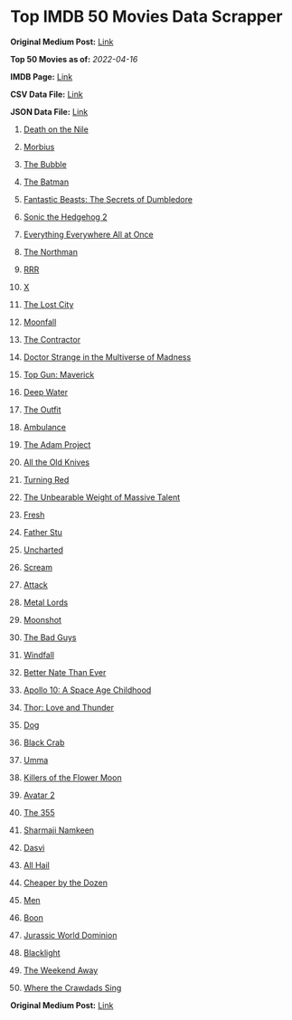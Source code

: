 # Top IMDB 50 Movies Data Scrapper

**Original Medium Post:** [Link](https://medium.com/@nishantsahoo/which-movie-should-i-watch-5c83a3c0f5b1) 

**Top 50 Movies as of:** _2022-04-16_

**IMDB Page:** [Link](http://www.imdb.com/search/title?release_date=2022,2022&title_type=feature)

**CSV Data File:** [Link](/Data/data.csv)

**JSON Data File:** [Link](/Data/data.json)

1. [Death on the Nile](https://www.imdb.com/title/tt7657566/?ref_=adv_li_tt)

2. [Morbius](https://www.imdb.com/title/tt5108870/?ref_=adv_li_tt)

3. [The Bubble](https://www.imdb.com/title/tt13610562/?ref_=adv_li_tt)

4. [The Batman](https://www.imdb.com/title/tt1877830/?ref_=adv_li_tt)

5. [Fantastic Beasts: The Secrets of Dumbledore](https://www.imdb.com/title/tt4123432/?ref_=adv_li_tt)

6. [Sonic the Hedgehog 2](https://www.imdb.com/title/tt12412888/?ref_=adv_li_tt)

7. [Everything Everywhere All at Once](https://www.imdb.com/title/tt6710474/?ref_=adv_li_tt)

8. [The Northman](https://www.imdb.com/title/tt11138512/?ref_=adv_li_tt)

9. [RRR](https://www.imdb.com/title/tt8178634/?ref_=adv_li_tt)

10. [X](https://www.imdb.com/title/tt13560574/?ref_=adv_li_tt)

11. [The Lost City](https://www.imdb.com/title/tt13320622/?ref_=adv_li_tt)

12. [Moonfall](https://www.imdb.com/title/tt5834426/?ref_=adv_li_tt)

13. [The Contractor](https://www.imdb.com/title/tt10323676/?ref_=adv_li_tt)

14. [Doctor Strange in the Multiverse of Madness](https://www.imdb.com/title/tt9419884/?ref_=adv_li_tt)

15. [Top Gun: Maverick](https://www.imdb.com/title/tt1745960/?ref_=adv_li_tt)

16. [Deep Water](https://www.imdb.com/title/tt2180339/?ref_=adv_li_tt)

17. [The Outfit](https://www.imdb.com/title/tt14114802/?ref_=adv_li_tt)

18. [Ambulance](https://www.imdb.com/title/tt4998632/?ref_=adv_li_tt)

19. [The Adam Project](https://www.imdb.com/title/tt2463208/?ref_=adv_li_tt)

20. [All the Old Knives](https://www.imdb.com/title/tt3706352/?ref_=adv_li_tt)

21. [Turning Red](https://www.imdb.com/title/tt8097030/?ref_=adv_li_tt)

22. [The Unbearable Weight of Massive Talent](https://www.imdb.com/title/tt11291274/?ref_=adv_li_tt)

23. [Fresh](https://www.imdb.com/title/tt13403046/?ref_=adv_li_tt)

24. [Father Stu](https://www.imdb.com/title/tt14439896/?ref_=adv_li_tt)

25. [Uncharted](https://www.imdb.com/title/tt1464335/?ref_=adv_li_tt)

26. [Scream](https://www.imdb.com/title/tt11245972/?ref_=adv_li_tt)

27. [Attack](https://www.imdb.com/title/tt7529298/?ref_=adv_li_tt)

28. [Metal Lords](https://www.imdb.com/title/tt12141112/?ref_=adv_li_tt)

29. [Moonshot](https://www.imdb.com/title/tt12585076/?ref_=adv_li_tt)

30. [The Bad Guys](https://www.imdb.com/title/tt8115900/?ref_=adv_li_tt)

31. [Windfall](https://www.imdb.com/title/tt15033192/?ref_=adv_li_tt)

32. [Better Nate Than Ever](https://www.imdb.com/title/tt14696284/?ref_=adv_li_tt)

33. [Apollo 10: A Space Age Childhood](https://www.imdb.com/title/tt7978758/?ref_=adv_li_tt)

34. [Thor: Love and Thunder](https://www.imdb.com/title/tt10648342/?ref_=adv_li_tt)

35. [Dog](https://www.imdb.com/title/tt11252248/?ref_=adv_li_tt)

36. [Black Crab](https://www.imdb.com/title/tt6708668/?ref_=adv_li_tt)

37. [Umma](https://www.imdb.com/title/tt13235822/?ref_=adv_li_tt)

38. [Killers of the Flower Moon](https://www.imdb.com/title/tt5537002/?ref_=adv_li_tt)

39. [Avatar 2](https://www.imdb.com/title/tt1630029/?ref_=adv_li_tt)

40. [The 355](https://www.imdb.com/title/tt8356942/?ref_=adv_li_tt)

41. [Sharmaji Namkeen](https://www.imdb.com/title/tt9098938/?ref_=adv_li_tt)

42. [Dasvi](https://www.imdb.com/title/tt14107554/?ref_=adv_li_tt)

43. [All Hail](https://www.imdb.com/title/tt16427718/?ref_=adv_li_tt)

44. [Cheaper by the Dozen](https://www.imdb.com/title/tt6705162/?ref_=adv_li_tt)

45. [Men](https://www.imdb.com/title/tt13841850/?ref_=adv_li_tt)

46. [Boon](https://www.imdb.com/title/tt13026738/?ref_=adv_li_tt)

47. [Jurassic World Dominion](https://www.imdb.com/title/tt8041270/?ref_=adv_li_tt)

48. [Blacklight](https://www.imdb.com/title/tt14060094/?ref_=adv_li_tt)

49. [The Weekend Away](https://www.imdb.com/title/tt14817272/?ref_=adv_li_tt)

50. [Where the Crawdads Sing](https://www.imdb.com/title/tt9411972/?ref_=adv_li_tt)

**Original Medium Post:** [Link](https://medium.com/@nishantsahoo/which-movie-should-i-watch-5c83a3c0f5b1) 
